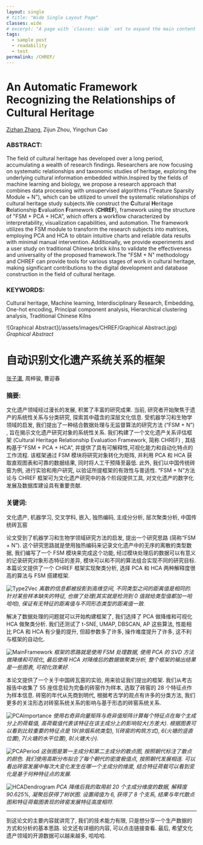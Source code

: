 ```yaml
---
layout: single
# title: "Wide Single Layout Page"
classes: wide
# excerpt: "A page with `classes: wide` set to expand the main content's width."
tags: 
  - sample post
  - readability
  - test
permalink: /CHREF/
---
```


# **An Automatic Framework Recognizing the Relationships of Cultural Heritage**
[Zizhan Zhang](/), Zijun Zhou, Yingchun Cao

### **ABSTRACT**: 
The field of cultural heritage has developed over a long period, accumulating a wealth of research findings. Researchers are now focusing on systematic relationships and taxonomic studies of heritage, exploring the underlying cultural information embedded within.Inspired by the fields of machine learning and biology, we propose a research approach that combines data processing with unsupervised algorithms ("Feature Sparsity Module + N"), which can be utilized to unveil the systematic relationships of cultural heritage study subjects.We construct the **C**ultural **H**eritage **R**elationship **E**valuation **F**ramework (**CHREF**), framework using the structure of "FSM + PCA + HCA", which offers a workflow characterized by interpretability, visualization capabilities, and automation. The framework utilizes the FSM module to transform the research subjects into matrices, employing PCA and HCA to obtain intuitive charts and reliable data results with minimal manual intervention. Additionally, we provide experiments and a user study on traditional Chinese brick kilns to validate the effectiveness and universality of the proposed framework.The "FSM + N" methodology and CHREF can provide tools for various stages of work in cultural heritage, making significant contributions to the digital development and database construction in the field of cultural heritage.
### **KEYWORDS**:
Cultural heritage, Machine learning, Interdisciplinary Research, Embedding, One-hot encoding, Principal component analysis, Hierarchical clustering analysis, Traditional Chinese Kilns

![Graphical Abstract](/assets/images/CHREF/Graphical Abstract.jpg)
*Graphical Abstract*

# **自动识别文化遗产系统关系的框架**
[张子湛](/), 周梓骏, 曹迎春

### **摘要**:
文化遗产领域经过漫长的发展, 积累了丰富的研究成果. 当前, 研究者开始聚焦于遗产的系统性关系与分类研究, 探索其中蕴含的深层文化信息. 受机器学习和生物学领域的启发, 我们提出了一种结合数据处理与无监督算法的研究方法 (“FSM + N”) , 旨在揭示文化遗产研究对象的系统性关系. 我们构建了一个文化遗产关系评估框架 (Cultural Heritage Relationship Evaluation Framework, 简称 CHREF) , 其结构基于“FSM + PCA + HCA”, 并提供了具有可解释性,可视化能力和自动化特点的工作流程. 该框架通过 FSM 模块将研究对象转化为矩阵, 并利用 PCA 和 HCA 获取直观图表和可靠的数据结果, 同时将人工干预降至最低. 此外, 我们以中国传统砖窑为例, 进行实验和用户研究, 以验证所提框架的有效性与普适性. “FSM + N”方法论与 CHREF 框架可为文化遗产研究中的各个阶段提供工具, 对文化遗产的数字化发展及数据库建设具有重要贡献.
### **关键词**:
文化遗产, 机器学习, 交叉学科, 嵌入, 独热编码, 主成分分析, 层次聚类分析, 中国传统砖瓦窑



论文受到了机器学习和生物学领域研究方法的启发, 提出一个研究思路 (简称“FSM + N”). 这个研究思路就是使用独热编码来记录文化遗产中的无序的离散的类型数据, 我们编写了一个 FSM 模块来完成这个功能, 经过模块处理后的数据可以有意义的记录研究对象形态特征的差异, 模块可以和不同的算法组合实现不同的研究目标. 本篇论文提供了一个 CHREF 框架实现聚类分析, 选择 PCA 和 HCA 两种解释度很高的算法与 FSM 搭建框架. 

![Type2Vec](/assets/images/CHREF/type2vec.jpg)
*离散的信息都被投影到高维空间, 不同类型之间的距离值是相同的. 针对某些样本缺失的特征, 也做了处理(其实就是检测到 0 值就给类型值都加一哈哈哈), 保证有无特征的距离值与不同形态类型的距离值一致.*

解决了数据处理的问题就可以开始构建框架了, 我们选择了 PCA 做降维和可视化 HCA 做聚类分析. 我们还测试了 t-SNE, UMAP, DBSCAN, AP 这些算法, 性能相比 PCA 和 HCA 有少量的提升, 但超参数多了许多, 操作难度提升了许多, 这不利与框架的自动化. 

![MainFramework](/assets/images/CHREF/main_framework.jpg)
*框架的思路就是使用 FSM 处理数据, 使用 PCA 的 SVD 方法做降维和可视化, 最后使用 HCA 对降维后的数据做聚类分析, 整个框架的输出结果是一些图表, 可视化效果好.*

本论文提供了一个关于中国砖瓦窑的实验, 用来验证我们提出的框架. 我们从考古报告中收集了 55 座信息较为完备的砖窑作为样本, 选取了砖窑的 28 个特征点作为样本信息. 砖窑的年代从先商到明代, 根据考古学的观点有许多的分类方法, 我们更多的关注形态对砖窑系统关系的影响与基于形态的砖窑系统关系.

![PCAImportance](/assets/images/CHREF/pca_importance.jpg)
*使用右奇异向量矩阵与奇异值矩阵计算每个特征点在每个主成分上的荷载值, 高荷载值代表该特征在该主成分上的影响较大(方差大). 根据图表可以看到比较重要的特征点是 19(排烟系统类型), 1(砖窑的构筑方式), 6(火塘的竖直位置), 7(火塘的水平位置), 8(火塘大小).*

![PCAPeriod](/assets/images/CHREF/pca_period.jpg)
*这张图是第一主成分和第二主成分的散点图, 按照朝代标注了散点的颜色. 我们使用高斯分布拟合了每个朝代的密度极值点, 按照朝代发展相连. 可以看出砖窑发展中每次大变化发生在哪一个主成分的维度, 结合特征荷载可以看到变化是基于何种特征点的发展.*

![HCADendrogram](/assets/images/CHREF/hca_dendrogram.jpg)
*PCA 降维后我的取用前 20 个主成分维度的数据, 解释度 90.625%, 凝聚后获得了树状图. 设置阈值为 6, 获得了 8 个支系, 结果与年代散点图和特征荷载图表现的砖窑发展特征高度相符.*

---
到这论文的主要内容就讲完了, 我们的技术能力有限, 只是想分享一个生产数据的方式和分析的基本思路. 论文还有详细的内容, 可以点击链接查看. 最后, 希望文化遗产领域的开源数据可以越来越多, 哈哈哈.
